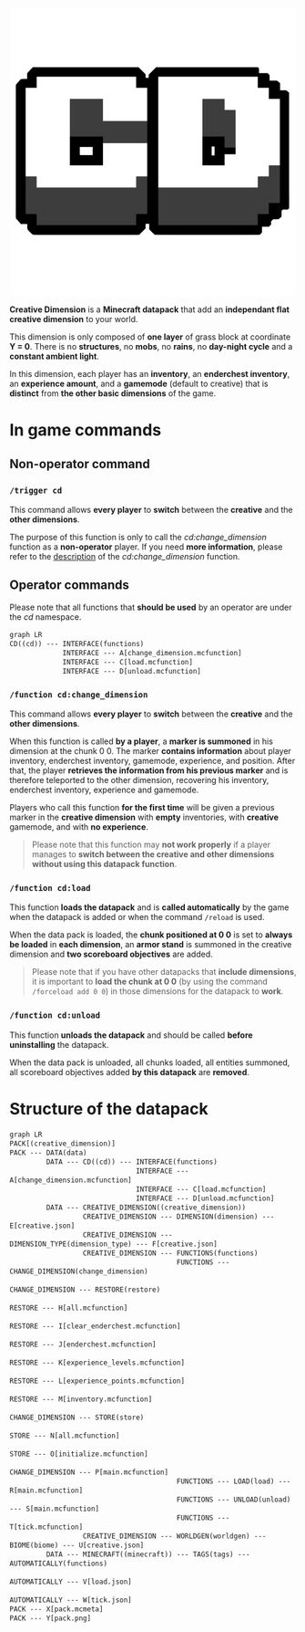 ![Creative Dimension](./creative_dimension/pack.png)

**Creative Dimension** is a **Minecraft datapack** that add an **independant flat creative dimension** to your world.

This dimension is only composed of **one layer** of grass block at coordinate **Y = 0**. 
There is no **structures**, no **mobs**, no **rains**, no **day-night cycle** and a **constant ambient light**. 

In this dimension, each player has an **inventory**, an **enderchest inventory**, an **experience amount**, and a **gamemode** (default to creative) that is **distinct** from **the other basic dimensions** of the game.


# In game commands

## Non-operator command
### `/trigger cd`

This command allows **every player** to **switch** between the **creative** and the **other dimensions**.

The purpose of this function is only to call the *cd:change_dimension* function as a **non-operator** player. If you need **more information**, please refer to the [description](#function-cdchange_dimension) of the *cd:change_dimension* function.

## Operator commands

Please note that all functions that **should be used** by an operator are under the *cd* namespace.

```mermaid
graph LR
CD((cd)) --- INTERFACE(functions)
             INTERFACE --- A[change_dimension.mcfunction]
             INTERFACE --- C[load.mcfunction]
             INTERFACE --- D[unload.mcfunction]
```

### `/function cd:change_dimension`

This command allows **every player** to **switch** between the **creative** and the **other dimensions**.

When this function is called **by a player**, a **marker is summoned** in his dimension at the chunk 0 0. The marker **contains information** about player inventory, enderchest inventory, gamemode, experience, and position.
After that, the player **retrieves the information from his previous marker** and is therefore teleported to the other dimension, recovering his inventory, enderchest inventory, experience and gamemode.

Players who call this function **for the first time** will be given a previous marker in the **creative dimension** with **empty** inventories, with **creative** gamemode, and with **no experience**.

> Please note that this function may **not work properly** if a player manages to **switch between the creative and other dimensions without using this datapack function**.


### `/function cd:load`

This function **loads the datapack** and is **called automatically** by the game when the datapack is added or when the command `/reload` is used.

When the data pack is loaded, the **chunk positioned at 0 0** is set to **always be loaded** in **each dimension**, an **armor stand** is summoned in the creative dimension and **two scoreboard objectives** are added.

> Please note that if you have other datapacks that **include dimensions**, it is important to **load the chunk at 0 0** (by using the command `/forceload add 0 0`) in those dimensions for the datapack to **work**.


### `/function cd:unload`

This function **unloads the datapack** and should be called **before uninstalling** the datapack.

When the data pack is unloaded, all chunks loaded, all entities summoned, all scoreboard objectives added **by this datapack** are **removed**.


# Structure of the datapack

```mermaid
graph LR
PACK[(creative_dimension)]
PACK --- DATA(data)
         DATA --- CD((cd)) --- INTERFACE(functions)
                               INTERFACE --- A[change_dimension.mcfunction]
                               INTERFACE --- C[load.mcfunction]
                               INTERFACE --- D[unload.mcfunction]
         DATA --- CREATIVE_DIMENSION((creative_dimension))
                  CREATIVE_DIMENSION --- DIMENSION(dimension) --- E[creative.json]
                  CREATIVE_DIMENSION --- DIMENSION_TYPE(dimension_type) --- F[creative.json]
                  CREATIVE_DIMENSION --- FUNCTIONS(functions)
                                         FUNCTIONS --- CHANGE_DIMENSION(change_dimension)
                                                       CHANGE_DIMENSION --- RESTORE(restore)
                                                                            RESTORE --- H[all.mcfunction]
                                                                            RESTORE --- I[clear_enderchest.mcfunction]
                                                                            RESTORE --- J[enderchest.mcfunction]
                                                                            RESTORE --- K[experience_levels.mcfunction]
                                                                            RESTORE --- L[experience_points.mcfunction]
                                                                            RESTORE --- M[inventory.mcfunction]
                                                       CHANGE_DIMENSION --- STORE(store)
                                                                            STORE --- N[all.mcfunction]
                                                                            STORE --- O[initialize.mcfunction]
                                                       CHANGE_DIMENSION --- P[main.mcfunction]
                                         FUNCTIONS --- LOAD(load) --- R[main.mcfunction]
                                         FUNCTIONS --- UNLOAD(unload) --- S[main.mcfunction]
                                         FUNCTIONS --- T[tick.mcfunction]
                  CREATIVE_DIMENSION --- WORLDGEN(worldgen) --- BIOME(biome) --- U[creative.json]
         DATA --- MINECRAFT((minecraft)) --- TAGS(tags) --- AUTOMATICALLY(functions)
                                                            AUTOMATICALLY --- V[load.json]
                                                            AUTOMATICALLY --- W[tick.json]
PACK --- X[pack.mcmeta]
PACK --- Y[pack.png]
```
